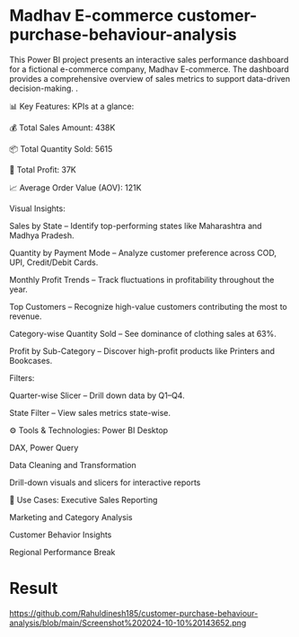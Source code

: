 # Madhav E-commerce customer-purchase-behaviour-analysis
This Power BI project presents an interactive sales performance dashboard for a fictional e-commerce company, Madhav E-commerce. The dashboard provides a comprehensive overview of sales metrics to support data-driven decision-making.
.

📊 Key Features:
KPIs at a glance:

💰 Total Sales Amount: 438K

📦 Total Quantity Sold: 5615

🧾 Total Profit: 37K

📈 Average Order Value (AOV): 121K

Visual Insights:

Sales by State – Identify top-performing states like Maharashtra and Madhya Pradesh.

Quantity by Payment Mode – Analyze customer preference across COD, UPI, Credit/Debit Cards.

Monthly Profit Trends – Track fluctuations in profitability throughout the year.

Top Customers – Recognize high-value customers contributing the most to revenue.

Category-wise Quantity Sold – See dominance of clothing sales at 63%.

Profit by Sub-Category – Discover high-profit products like Printers and Bookcases.

Filters:

Quarter-wise Slicer – Drill down data by Q1–Q4.

State Filter – View sales metrics state-wise.

⚙️ Tools & Technologies:
Power BI Desktop

DAX, Power Query

Data Cleaning and Transformation

Drill-down visuals and slicers for interactive reports

📁 Use Cases:
Executive Sales Reporting

Marketing and Category Analysis

Customer Behavior Insights

Regional Performance Break

# Result 
https://github.com/Rahuldinesh185/customer-purchase-behaviour-analysis/blob/main/Screenshot%202024-10-10%20143652.png
